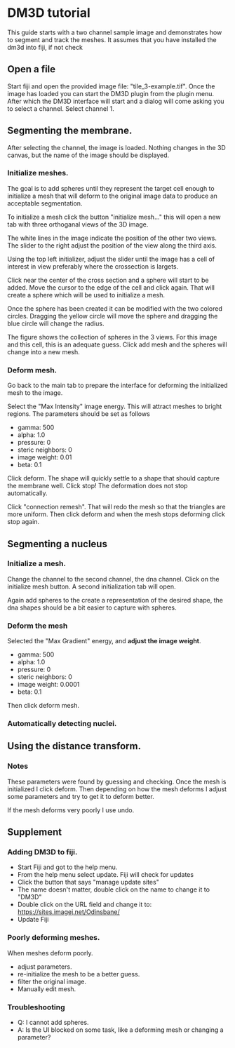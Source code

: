 # DM3D tutorial

This guide starts with a two channel sample image and demonstrates how
to segment and track the meshes. It assumes that you have installed
the dm3d into fiji, if not check 

## Open a file

Start fiji and open the provided image file: "tile_3-example.tif". Once 
the image has loaded you can start the DM3D plugin from the plugin
menu. After which the DM3D interface will start and a dialog will come 
asking you to select a  channel. Select channel 1.

## Segmenting the membrane. 

After selecting the channel, the image is loaded. Nothing changes in
the 3D canvas, but the name of the image should be displayed.

### Initialize meshes.

The goal is to add spheres until they represent the target cell enough
to initialize a mesh that will deform to the original image data to
produce an acceptable segmentation.

To initialize a mesh click the button "initialize mesh..." this will
open a new tab with three orthoganal views of the 3D image.

The white lines in the image indicate the position of the other two
views. The slider to the right adjust the position of the view along 
the third axis. 

Using the top left initializer, adjust the slider until the image has a 
cell of interest in view preferably where the crossection is largets.

Click near the center of the cross section and a sphere will start to 
be added. Move the cursor to the edge of the cell and click again. That 
will create a sphere which will be used to initialize a mesh.

Once the sphere has been created it can be modified with the two colored
circles. Dragging the yellow circle will move the sphere and dragging the
blue circle will change the radius.

The figure shows the collection of spheres in the 3 views. For this 
image and this cell, this is an adequate guess. Click add mesh and
the spheres will change into a new mesh.

### Deform mesh.

Go back to the main tab to prepare the interface for deforming the 
initialized mesh to the image.

Select the "Max Intensity" image energy. This will attract meshes
to bright regions. The parameters should be set as follows

- gamma: 500
- alpha: 1.0
- pressure: 0
- steric neighbors: 0
- image weight: 0.01
- beta: 0.1

Click deform. The shape will quickly settle to a shape that should
capture the membrane well. Click stop! The deformation does not stop
automatically.

Click "connection remesh". That will redo the mesh so that the triangles 
are more uniform. Then click deform and when the mesh stops deforming
click stop again.

## Segmenting a nucleus

### Initialize a mesh.

Change the channel to the second channel, the dna channel.
Click on the initialize mesh button. A second initialization tab will
open. 

Again add spheres to the create a representation of the desired shape,
the dna shapes should be a bit easier to capture with spheres.

### Deform the mesh

Selected the "Max Gradient" energy, and **adjust the image weight**.

- gamma: 500
- alpha: 1.0
- pressure: 0
- steric neighbors: 0
- image weight: 0.0001
- beta: 0.1

Then click deform mesh.

### Automatically detecting nuclei.

## Using the distance transform.



### Notes

These parameters were found by guessing and checking. Once the mesh
is initialized I click deform. Then depending on how the mesh deforms
I adjust some parameters and try to get it to deform better.

If the mesh deforms very poorly I use undo.






## Supplement

### Adding DM3D to fiji.

- Start Fiji and got to the help menu.
- From the help menu select update. Fiji will check for updates
- Click the button that says "manage update sites"
- The name doesn't matter, double click on the name to change it to "DM3D"
- Double click on the URL field and change it to: https://sites.imagej.net/Odinsbane/
- Update Fiji

### Poorly deforming meshes.

When meshes deform poorly.

- adjust parameters.
- re-initialize the mesh to be a better guess.
- filter the original image.
- Manually edit mesh.

### Troubleshooting

- Q: I cannot add spheres.
- A: Is the UI blocked on some task, like a deforming mesh or changing
a parameter?

